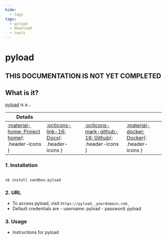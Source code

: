 ```yaml
---
hide:
  - tags
tags:
  - pyload
  - download
  - tools
---
```


# pyload

## THIS DOCUMENTATION IS NOT YET COMPLETED

## What is it?

[pyload](https://pyload.net/) is a...

| Details     |             |             |             |
|-------------|-------------|-------------|-------------|
| [:material-home: Project home](https://pyload.url){: .header-icons } | [:octicons-link-16: Docs](https://pyload.docs.url){: .header-icons } | [:octicons-mark-github-16: Github](https://github.com/pyload/pyload){: .header-icons } | [:material-docker: Docker](https://hub.docker.com/r/pyload/pyload){: .header-icons }|

### 1. Installation

``` shell

sb install sandbox-pyload

```

### 2. URL

- To access pyload, visit `https://pyload._yourdomain.com_`
- Default credentials are - username: pyload - password: pyload

### 3. Usage

- Instructions for pyload
